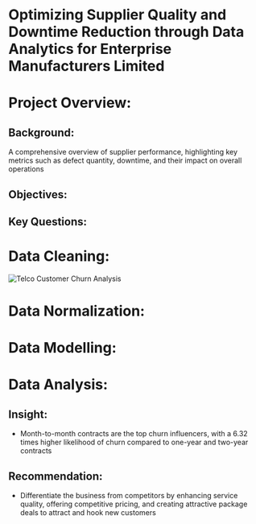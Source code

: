 # Optimizing Supplier Quality and Downtime Reduction through Data Analytics for Enterprise Manufacturers Limited

# Project Overview:
## Background:
A comprehensive overview of supplier performance, highlighting key metrics such as defect quantity, downtime, and their impact on overall operations

## Objectives:

## Key Questions:

# Data Cleaning:

![Telco Customer Churn Analysis](https://github.com/Mojisola-Akinseye/Telco-Customer-Churn-Analysis/assets/173897221/539538b6-e672-40a4-af29-7e08677a04f7)

# Data Normalization:

# Data Modelling:

# Data Analysis:
## Insight:

- Month-to-month contracts are the top churn influencers, with a 6.32 times higher likelihood of churn compared to one-year and two-year contracts






## Recommendation: 

- Differentiate the business from competitors by enhancing service quality, offering competitive pricing, and creating attractive package deals to attract and hook new customers
